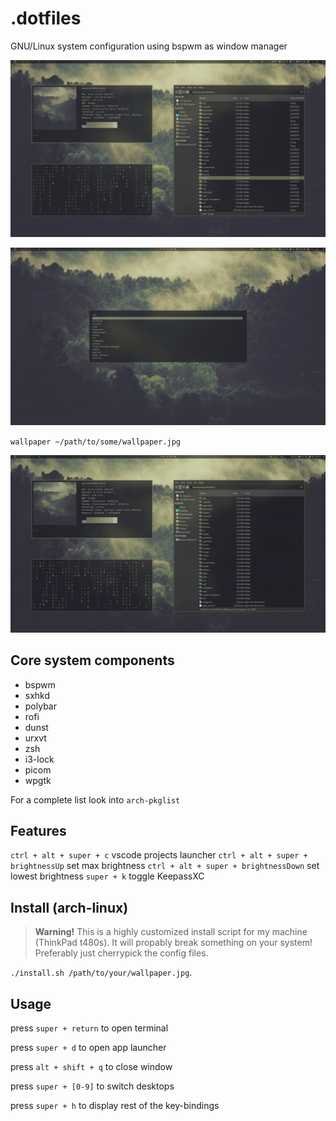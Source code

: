 # .dotfiles

GNU/Linux system configuration using bspwm as window manager

![Desktop Screenshot](https://github.com/mklan/dotfiles/blob/master/screenshots/desktop.jpg)

![Desktop Screenshot 2](https://github.com/mklan/dotfiles/blob/master/screenshots/rofi.jpg)

`wallpaper ~/path/to/some/wallpaper.jpg`

![Theme switching](https://github.com/mklan/dotfiles/blob/master/screenshots/demo.gif)

## Core system components

- bspwm
- sxhkd
- polybar
- rofi
- dunst
- urxvt
- zsh
- i3-lock
- picom
- wpgtk

For a complete list look into `arch-pkglist`

## Features

`ctrl + alt + super + c` vscode projects launcher
`ctrl + alt + super + brightnessUp` set max brightness
`ctrl + alt + super + brightnessDown` set lowest brightness
`super + k` toggle KeepassXC



## Install (arch-linux)

> **Warning!** This is a highly customized install script for my machine (ThinkPad t480s). It will propably break something on your system! Preferably just cherrypick the config files.

`./install.sh /path/to/your/wallpaper.jpg`.

## Usage

press `super + return` to open terminal


press `super + d` to open app launcher


press `alt + shift + q` to close window


press `super + [0-9]` to switch desktops


press `super + h` to display rest of the key-bindings
